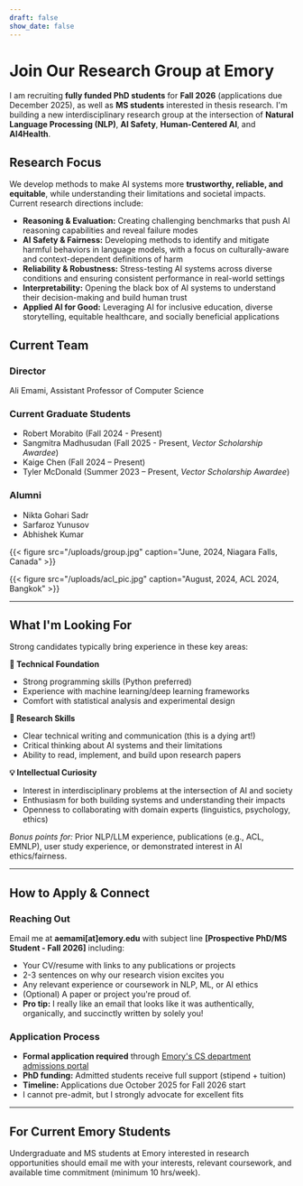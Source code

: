```yaml
---
draft: false
show_date: false
---
```


# Join Our Research Group at Emory

I am recruiting **fully funded PhD students** for **Fall 2026** (applications due December 2025), as well as **MS students** interested in thesis research. I'm building a new interdisciplinary research group at the intersection of **Natural Language Processing (NLP)**, **AI Safety**, **Human-Centered AI**, and **AI4Health**.

## Research Focus

We develop methods to make AI systems more **trustworthy, reliable, and equitable**, while understanding their limitations and societal impacts. Current research directions include:

- **Reasoning & Evaluation:** Creating challenging benchmarks that push AI reasoning capabilities and reveal failure modes  
- **AI Safety & Fairness:** Developing methods to identify and mitigate harmful behaviors in language models, with a focus on culturally-aware and context-dependent definitions of harm  
- **Reliability & Robustness:** Stress-testing AI systems across diverse conditions and ensuring consistent performance in real-world settings  
- **Interpretability:** Opening the black box of AI systems to understand their decision-making and build human trust  
- **Applied AI for Good:** Leveraging AI for inclusive education, diverse storytelling, equitable healthcare, and socially beneficial applications  

## Current Team

### Director
Ali Emami, Assistant Professor of Computer Science

### Current Graduate Students
- Robert Morabito (Fall 2024 - Present)
- Sangmitra Madhusudan (Fall 2025 - Present, *Vector Scholarship Awardee*)
- Kaige Chen (Fall 2024 – Present)
- Tyler McDonald (Summer 2023 – Present, *Vector Scholarship Awardee*)

### Alumni
- Nikta Gohari Sadr
- Sarfaroz Yunusov
- Abhishek Kumar

{{< figure src="/uploads/group.jpg" caption="June, 2024, Niagara Falls, Canada" >}}

{{< figure src="/uploads/acl_pic.jpg" caption="August, 2024, ACL 2024, Bangkok" >}}

---

## What I'm Looking For

Strong candidates typically bring experience in these key areas:

**🧠 Technical Foundation**
- Strong programming skills (Python preferred)
- Experience with machine learning/deep learning frameworks
- Comfort with statistical analysis and experimental design

**📝 Research Skills**  
- Clear technical writing and communication (this is a dying art!)
- Critical thinking about AI systems and their limitations
- Ability to read, implement, and build upon research papers

**💡 Intellectual Curiosity**
- Interest in interdisciplinary problems at the intersection of AI and society
- Enthusiasm for both building systems and understanding their impacts
- Openness to collaborating with domain experts (linguistics, psychology, ethics)

*Bonus points for:* Prior NLP/LLM experience, publications (e.g., ACL, EMNLP), user study experience, or demonstrated interest in AI ethics/fairness.

---

## How to Apply & Connect

### Reaching Out
Email me at **aemami[at]emory.edu** with subject line **[Prospective PhD/MS Student - Fall 2026]** including:
- Your CV/resume with links to any publications or projects
- 2-3 sentences on why our research vision excites you
- Any relevant experience or coursework in NLP, ML, or AI ethics
- (Optional) A paper or project you're proud of.
- **Pro tip:** I really like an email that looks like it was authentically, organically, and succinctly written by solely you!

### Application Process
- **Formal application required** through [Emory's CS department admissions portal](https://computerscience.emory.edu/graduate-phd/admissions/index.html)
- **PhD funding:** Admitted students receive full support (stipend + tuition)
- **Timeline:** Applications due October 2025 for Fall 2026 start
- I cannot pre-admit, but I strongly advocate for excellent fits

--- 

## For Current Emory Students

Undergraduate and MS students at Emory interested in research opportunities should email me with your interests, relevant coursework, and available time commitment (minimum 10 hrs/week).